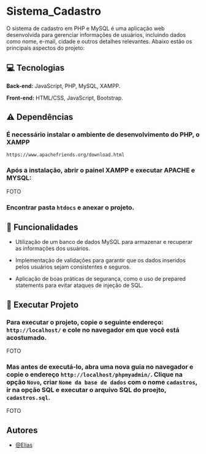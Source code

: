 
# Sistema_Cadastro

O sistema de cadastro em PHP e MySQL é uma aplicação web desenvolvida para gerenciar informações de usuários, incluindo dados como nome, e-mail, cidade e outros detalhes relevantes. Abaixo estão os principais aspectos do projeto:

## :computer: Tecnologias

**Back-end:** JavaScript, PHP, MySQL, XAMPP.

**Front-end:** HTML/CSS, JavaScript, Bootstrap.

## :warning: Dependências

### É necessário instalar o ambiente de desenvolvimento do PHP, o XAMPP

`https://www.apachefriends.org/download.html`

### Após a instalação, abrir o painel XAMPP e executar APACHE e MYSQL:


FOTO

### Encontrar pasta `htdocs` e anexar o projeto.



## :pushpin: Funcionalidades

- Utilização de um banco de dados MySQL para armazenar e recuperar as informações dos usuários.

- Implementação de validações para garantir que os dados inseridos pelos usuários sejam consistentes e seguros.

- Aplicação de boas práticas de segurança, como o uso de prepared statements para evitar ataques de injeção de SQL.




## :file_folder: Executar Projeto

### Para executar o projeto, copie o seguinte endereço: `http://localhost/` e cole no navegador em que você está acostumado.

FOTO

### Mas antes de executá-lo, abra uma nova guia no navegador e copie o endereço `http://localhost/phpmyadmin/`. Clique na opção `Novo`, criar `Nome da base de dados` com o nome `cadastros`, ir na opção SQL e executar o arquivo SQL do proejto, `cadastros.sql`. 

FOTO



## Autores

- [@Elias](https://www.github.com/EliasBRodrigues)